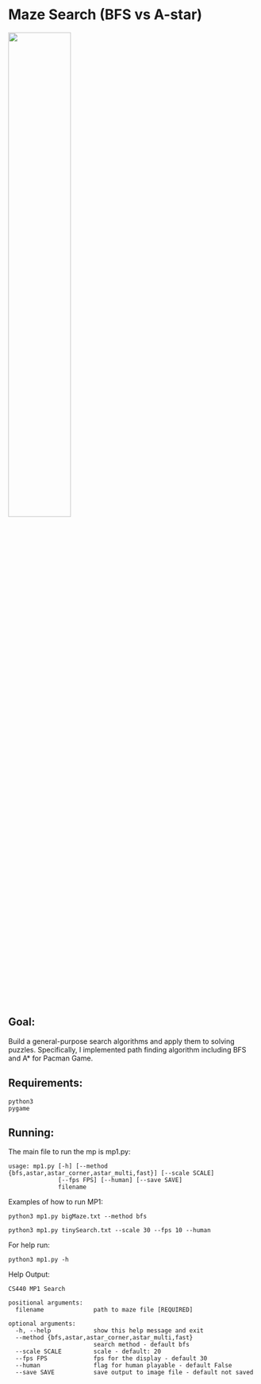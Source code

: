 # Maze Search (BFS vs A-star)
<img src="https://github.com/jdh0312/A-Star-Search/blob/main/maze.jpg" width="50%"></img>

## Goal:
Build a general-purpose search algorithms and apply them to solving puzzles. Specifically, I implemented path finding algorithm including BFS and A* for Pacman Game. 

## Requirements:
```
python3
pygame
```
## Running:
The main file to run the mp is mp1.py:

```
usage: mp1.py [-h] [--method {bfs,astar,astar_corner,astar_multi,fast}] [--scale SCALE]
              [--fps FPS] [--human] [--save SAVE]
              filename
```

Examples of how to run MP1:
```
python3 mp1.py bigMaze.txt --method bfs
```
```
python3 mp1.py tinySearch.txt --scale 30 --fps 10 --human
```

For help run:
```
python3 mp1.py -h
```
Help Output:
```
CS440 MP1 Search

positional arguments:
  filename              path to maze file [REQUIRED]

optional arguments:
  -h, --help            show this help message and exit
  --method {bfs,astar,astar_corner,astar_multi,fast}
                        search method - default bfs
  --scale SCALE         scale - default: 20
  --fps FPS             fps for the display - default 30
  --human               flag for human playable - default False
  --save SAVE           save output to image file - default not saved
```
